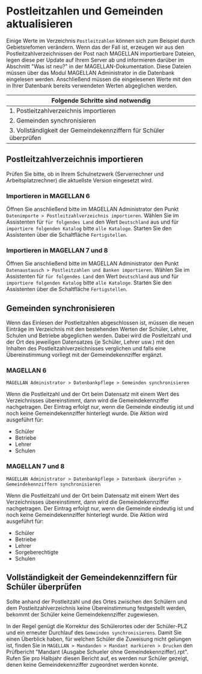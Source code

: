# Postleitzahlen und Gemeinden aktualisieren

Einige Werte im Verzeichnis `Postleitzahlen` können sich zum Beispiel durch Gebietsrefomen verändern. Wenn das der Fall ist, erzeugen wir aus den Postleitzahlverzeichnissen der Post nach MAGELLAN importierbare Dateien, legen diese per Update auf Ihrem Server ab und informieren darüber im Abschnitt "Was ist neu?" in der MAGELLAN-Dokumentation. Diese Dateien müssen über das Modul MAGELLAN Administrator in die Datenbank eingelesen werden. Anschließend müssen die eingelesenen Werte mit den in Ihrer Datenbank bereits verwendeten Werten abgeglichen werden. 

| Folgende Schritte sind notwendig         |
|------------------------------------------|
| 1. Postleitzahlverzeichnis importieren   |
| 2. Gemeinden synchronisieren             |
| 3. Vollständigkeit der Gemeindekennziffern für Schüler überprüfen |

## Postleitzahlverzeichnis importieren

Prüfen Sie bitte, ob in Ihrem Schulnetzwerk (Serverrechner und Arbeitsplatzrechner) die aktuellste Version eingesetzt wird.

### Importieren in MAGELLAN 6

Öffnen Sie anschließend bitte im MAGELLAN Administrator den Punkt `Datenimporte > Postleitzahlverzeichnis importieren`. 
Wählen Sie im Assistenten für `für folgendes Land` den Wert `Deutschland` aus und für `importiere folgenden Katalog` bitte `alle Kataloge`. Starten Sie den Assistenten über die Schaltfläche `Fertigstellen`.

### Importieren in MAGELLAN 7 und 8

Öffnen Sie anschließend bitte im MAGELLAN Administrator den Punkt `Datenaustausch > Postleitzahlen und Banken importieren`. 
Wählen Sie im Assistenten für `für folgendes Land` den Wert `Deutschland` aus und für `importiere folgenden Katalog` bitte `alle Kataloge`. Starten Sie den Assistenten über die Schaltfläche `Fertigstellen`.

## Gemeinden synchronisieren

Wenn das Einlesen der Postleitzahlen abgeschlossen ist, müssen die neuen Einträge im Verzeichnis mit den bestehenden Werten der Schüler, Lehrer, Schulen und Betriebe abgeglichen werden. Dabei wird die Postleitzahl und der Ort des jeweiligen Datensatzes (je Schüler, Lehrer usw.) mit den Inhalten des Postleitzahlverzeichnisses verglichen und falls eine Übereinstimmung vorliegt mit der Gemeindekennziffer ergänzt.

### MAGELLAN 6

`MAGELLAN Administrator > Datenbankpflege > Gemeinden synchronisieren`

Wenn die Postleitzahl und der Ort beim Datensatz mit einem Wert des Verzeichnisses übereinstimmt, dann wird die Gemeindekennziffer nachgetragen.
Der Eintrag erfolgt nur, wenn die Gemeinde eindeutig ist und noch keine Gemeindekennziffer hinterlegt wurde.
Die Aktion wird ausgeführt für:

* Schüler
* Betriebe
* Lehrer
* Schulen

### MAGELLAN 7 und 8

`MAGELLAN Administrator > Datenbankpflege > Datenbank überprüfen > Gemeindekennziffern synchronisieren`

Wenn die Postleitzahl und der Ort beim Datensatz mit einem Wert des Verzeichnisses übereinstimmt, dann wird die Gemeindekennziffer nachgetragen.
Der Eintrag erfolgt nur, wenn die Gemeinde eindeutig ist und noch keine Gemeindekennziffer hinterlegt wurde.
Die Aktion wird ausgeführt für:

* Schüler
* Betriebe
* Lehrer
* Sorgeberechtigte
* Schulen

## Vollständigkeit der Gemeindekennziffern für Schüler überprüfen

Sollte anhand der Postleitzahl und des Ortes zwischen den Schülern und dem Postleitzahlverzeichnis keine Übereinstimmung festgestellt werden, bekommt der Schüler keine Gemeindekennziffer zugewiesen.

In der Regel genügt die Korrektur des Schülerortes oder der Schüler-PLZ und ein erneuter Durchlauf des `Gemeinden synchronisierens`. Damit Sie einen Überblick haben, für welchen Schüler die Zuweisung nicht gelungen ist, finden Sie in `MAGELLAN > Mandanden > Mandant markieren > Drucken` den Prüfbericht "Mandant (Ausgabe Schueler ohne Gemeindekennziffer).rpt". Rufen Sie pro Halbjahr diesen Bericht auf, es werden nur Schüler gezeigt, denen keine Gemeindekennziffer zugeordnet werden konnte.

